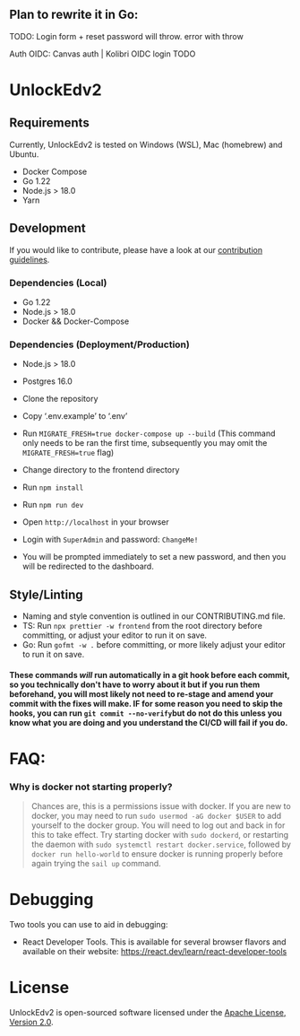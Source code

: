 ## Plan to rewrite it in Go:

TODO: Login form + reset password will throw. error with throw

Auth OIDC: Canvas auth | Kolibri OIDC login TODO

# UnlockEdv2

## Requirements

Currently, UnlockEdv2 is tested on Windows (WSL), Mac (homebrew) and Ubuntu.

-   Docker Compose
-   Go 1.22
-   Node.js > 18.0
-   Yarn

## Development

If you would like to contribute, please have a look at our [contribution guidelines](CONTRIBUTING.md).

### Dependencies (Local)

-   Go 1.22
-   Node.js > 18.0
-   Docker && Docker-Compose

### Dependencies (Deployment/Production)

-   Node.js > 18.0
-   Postgres 16.0

-   Clone the repository
-   Copy ‘.env.example’ to ‘.env’
-   Run `MIGRATE_FRESH=true docker-compose up --build`
(This command only needs to be ran the first time, subsequently you may omit the
`MIGRATE_FRESH=true` flag)
-   Change directory to the frontend directory
-   Run `npm install`
-   Run `npm run dev`
-   Open `http://localhost` in your browser
-   Login with `SuperAdmin` and password: `ChangeMe!`
-   You will be prompted immediately to set a new password, and then you will be redirected to the dashboard.

## Style/Linting

-   Naming and style convention is outlined in our CONTRIBUTING.md file.
-   TS: Run `npx prettier -w frontend` from the root directory before committing, or adjust your editor to run it on save.
-   Go: Run `gofmt -w .` before committing, or more likely adjust your editor to run it on save.

#### These commands _will_ run automatically in a git hook before each commit, so you technically don't have to worry about it but if you run them beforehand, you will most likely not need to re-stage and amend your commit with the fixes will make. IF for some reason you need to skip the hooks, you can run `git commit --no-verify`but do not do this unless you know what you are doing and you understand the CI/CD will fail if you do.

# FAQ:

### Why is docker not starting properly?

> Chances are, this is a permissions issue with docker. If you are new to docker, you may need to run `sudo usermod -aG docker $USER`
> to add yourself to the docker group. You will need to log out and back in for this to take effect.
> Try starting docker with `sudo dockerd`, or restarting the daemon with `sudo systemctl restart docker.service`, followed by `docker run hello-world`
> to ensure docker is running properly before again trying the `sail up` command.

# Debugging

Two tools you can use to aid in debugging:

-   React Developer Tools. This is available for several browser flavors and available on their website: https://react.dev/learn/react-developer-tools

# License

UnlockEdv2 is open-sourced software licensed under the [Apache License, Version 2.0](https://opensource.org/license/apache-2-0/).
